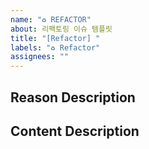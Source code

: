 ```yaml
---
name: "♻️ REFACTOR"
about: 리팩토링 이슈 템플릿
title: "[Refactor] "
labels: "♻️ Refactor"
assignees: ""
---
```


## Reason Description

<!-- 윗부분 / 리팩토링 하는 이유에 대해 설명해주세요. -->

## Content Description

<!-- 윗부분 /  리팩토링 할 내용에 대해 설명해주세요. -->